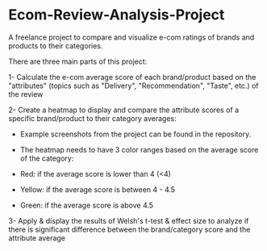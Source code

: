 # Ecom-Review-Analysis-Project
 A freelance project to compare and visualize e-com ratings of brands and products to their categories.
 
 
There are three main parts of this project:

1- Calculate the e-com average score of each brand/product based on the "attributes" (topics such as "Delivery", "Recommendation", "Taste", etc.) of the review

2- Create a heatmap to display and compare the attribute scores of a specific brand/product to their category averages:

- Example screenshots from the project can be found in the repository.

- The heatmap needs to have 3 color ranges based on the average score of the category:
 - Red: if the average score is lower than 4 (<4)
 - Yellow: if the average score is between 4 - 4.5
 - Green: if the average score is above 4.5
 
 3- Apply & display the results of Welsh's t-test & effect size to analyze if there is significant difference between the brand/category score and the attribute average


 
